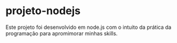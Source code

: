 # projeto-nodejs
Este projeto foi desenvolvido em node.js com o intuito da prática da programação para apromimorar minhas skills.
